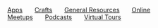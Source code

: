 [Apps](./apps.html)&nbsp;&nbsp;&nbsp;&nbsp;&nbsp;&nbsp;&nbsp;[Crafts](./crafts.html)&nbsp;&nbsp;&nbsp;&nbsp;&nbsp;&nbsp;&nbsp;[General Resources](./index.html)&nbsp;&nbsp;&nbsp;&nbsp;&nbsp;&nbsp;&nbsp;[Online Meetups](./online-meetups.html)&nbsp;&nbsp;&nbsp;&nbsp;&nbsp;&nbsp;&nbsp;[Podcasts](./podcasts.html)&nbsp;&nbsp;&nbsp;&nbsp;&nbsp;&nbsp;&nbsp;[Virtual Tours](./virtual-tours.html)

